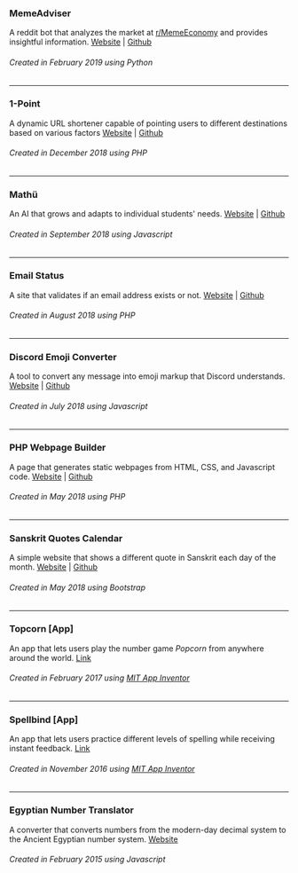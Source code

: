 ### MemeAdviser
A reddit bot that analyzes the market at [r/MemeEconomy](https://www.reddit.com/r/MemeEconomy) and provides insightful information.
[Website](https://www.1pt.co) |
[Github](https://github.com/paramt/1pt)


###### Created in February 2019 using Python
___

### 1-Point
A dynamic URL shortener capable of pointing users to different destinations based on various factors
[Website](https://www.1pt.co) |
[Github](https://github.com/paramt/1pt)


###### Created in December 2018 using PHP
___

### Mathü
An AI that grows and adapts to individual students' needs.
[Website](https://www.mathu.ca) |
[Github](https://github.com/paramt/mathu)


###### Created in September 2018 using Javascript
___

### Email Status
A site that validates if an email address exists or not.
[Website](https://www.param.me/email-status) |
[Github](https://github.com/paramt/email-status)


###### Created in August 2018 using PHP
___

### Discord Emoji Converter
A tool to convert any message into emoji markup that Discord understands.
[Website](https://www.param.me/discord-emoji) |
[Github](https://github.com/paramt/discord-emoji)


###### Created in July 2018 using Javascript
___

### PHP Webpage Builder
A page that generates static webpages from HTML, CSS, and Javascript code.
[Website](https://code.param.me) |
[Github](https://github.com/paramt/code-editor)

###### Created in May 2018 using PHP
___

### Sanskrit Quotes Calendar
A simple website that shows a different quote in Sanskrit each day of the month.
[Website](https://gq31.gq) |
[Github](https://github.com/paramt/code-editor)

###### Created in May 2018 using Bootstrap
___

### Topcorn [App]
An app that lets users play the number game *Popcorn* from anywhere around the world.
[Link](https://play.google.com/store/apps/details?id=appinventor.ai_700164.Topcorn&hl=en)

###### Created in February 2017 using [MIT App Inventor](http://appinventor.mit.edu/)
___

### Spellbind [App]
An app that lets users practice different levels of spelling while receiving instant feedback.
[Link](https://play.google.com/store/apps/details?id=appinventor.ai_700164.SpellBind_all)

###### Created in November 2016 using [MIT App Inventor](http://appinventor.mit.edu/)
___

### Egyptian Number Translator
A converter that converts numbers from the modern-day decimal system to the Ancient Egyptian number system.
[Website](https://bit.ly/2JpR0jr)

###### Created in February 2015 using Javascript
